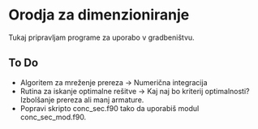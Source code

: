 # Orodja za dimenzioniranje

Tukaj pripravljam programe za uporabo v gradbeništvu.

## To Do

- Algoritem za mreženje prereza -> Numerična integracija
- Rutina za iskanje optimalne rešitve -> Kaj naj bo kriterij optimalnosti? Izbolšanje prereza ali manj armature.
- Popravi skripto conc\_sec.f90 tako da uporabiš modul conc\_sec\_mod.f90.
